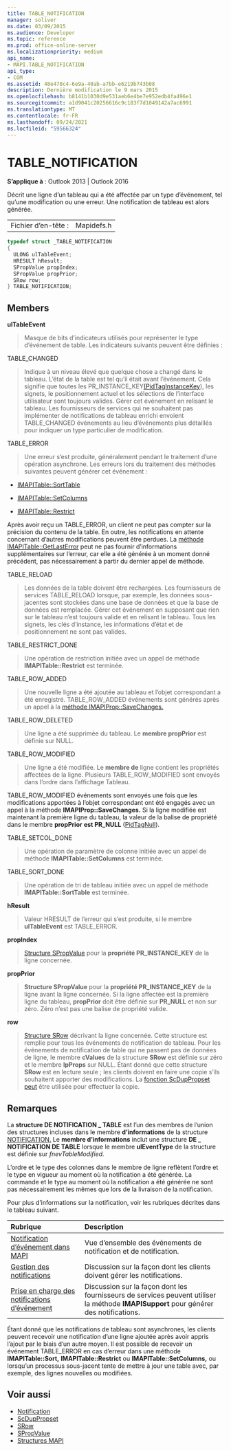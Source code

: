 ```yaml
---
title: TABLE_NOTIFICATION
manager: soliver
ms.date: 03/09/2015
ms.audience: Developer
ms.topic: reference
ms.prod: office-online-server
ms.localizationpriority: medium
api_name:
- MAPI.TABLE_NOTIFICATION
api_type:
- COM
ms.assetid: 48e478c4-6e9a-40ab-a7bb-e6219b743b08
description: Dernière modification le 9 mars 2015
ms.openlocfilehash: b8141b1030d9e531aeb6e4be7e952edb4fa496e1
ms.sourcegitcommit: a1d9041c20256616c9c183f7d1049142a7ac6991
ms.translationtype: MT
ms.contentlocale: fr-FR
ms.lasthandoff: 09/24/2021
ms.locfileid: "59566324"
---
```

# <a name="table_notification"></a>TABLE_NOTIFICATION

**S’applique à** : Outlook 2013 | Outlook 2016 
  
Décrit une ligne d’un tableau qui a été affectée par un type d’événement, tel qu’une modification ou une erreur. Une notification de tableau est alors générée. 
  
|||
|:-----|:-----|
|Fichier d’en-tête :  <br/> |Mapidefs.h  <br/> |
   
```cpp
typedef struct _TABLE_NOTIFICATION
{
  ULONG ulTableEvent;
  HRESULT hResult;
  SPropValue propIndex;
  SPropValue propPrior;
  SRow row;
} TABLE_NOTIFICATION;

```

## <a name="members"></a>Members

**ulTableEvent**
  
> Masque de bits d’indicateurs utilisés pour représenter le type d’événement de table. Les indicateurs suivants peuvent être définies :
    
TABLE_CHANGED 
  
> Indique à un niveau élevé que quelque chose a changé dans le tableau. L’état de la table est tel qu’il était avant l’événement. Cela signifie  que toutes les PR_INSTANCE_KEY[(PidTagInstanceKey](pidtaginstancekey-canonical-property.md)), les signets, le positionnement actuel et les sélections de l’interface utilisateur sont toujours valides. Gérer cet événement en relisant le tableau. Les fournisseurs de services qui ne souhaitent pas implémenter de notifications de tableau enrichi envoient TABLE_CHANGED événements au lieu d’événements plus détaillés pour indiquer un type particulier de modification. 
    
TABLE_ERROR 
  
> Une erreur s’est produite, généralement pendant le traitement d’une opération asynchrone. Les erreurs lors du traitement des méthodes suivantes peuvent générer cet événement : 
    
   - [IMAPITable::SortTable](imapitable-sorttable.md)
    
   - [IMAPITable::SetColumns](imapitable-setcolumns.md)
    
   - [IMAPITable::Restrict](imapitable-restrict.md)
    
   Après avoir reçu un TABLE_ERROR, un client ne peut pas compter sur la précision du contenu de la table. En outre, les notifications en attente concernant d’autres modifications peuvent être perdues. La [méthode IMAPITable::GetLastError](imapitable-getlasterror.md) peut ne pas fournir d’informations supplémentaires sur l’erreur, car elle a été générée à un moment donné précédent, pas nécessairement à partir du dernier appel de méthode. 
    
TABLE_RELOAD 
  
> Les données de la table doivent être rechargées. Les fournisseurs de services TABLE_RELOAD lorsque, par exemple, les données sous-jacentes sont stockées dans une base de données et que la base de données est remplacée. Gérer cet événement en supposant que rien sur le tableau n’est toujours valide et en relisant le tableau. Tous les signets, les clés d’instance, les informations d’état et de positionnement ne sont pas valides.
    
TABLE_RESTRICT_DONE 
  
> Une opération de restriction initiée avec un appel de méthode **IMAPITable::Restrict** est terminée. 
    
TABLE_ROW_ADDED 
  
> Une nouvelle ligne a été ajoutée au tableau et l’objet correspondant a été enregistré. TABLE_ROW_ADDED événements sont générés après un appel à la [méthode IMAPIProp::SaveChanges.](imapiprop-savechanges.md) 
    
TABLE_ROW_DELETED 
  
> Une ligne a été supprimée du tableau. Le **membre propPrior** est définie sur NULL. 
    
TABLE_ROW_MODIFIED 
  
> Une ligne a été modifiée. Le **membre de** ligne contient les propriétés affectées de la ligne. Plusieurs TABLE_ROW_MODIFIED sont envoyés dans l’ordre dans l’affichage Tableau. 
    
  TABLE_ROW_MODIFIED événements sont envoyés une fois que les modifications apportées à l’objet correspondant ont été engagés avec un appel à la méthode **IMAPIProp::SaveChanges.** Si la ligne modifiée est maintenant la première ligne du tableau, la valeur de la balise de propriété dans le membre **propPrior** **est PR_NULL** ([PidTagNull](pidtagnull-canonical-property.md)).
    
TABLE_SETCOL_DONE 
  
> Une opération de paramètre de colonne initiée avec un appel de méthode **IMAPITable::SetColumns** est terminée. 
    
TABLE_SORT_DONE 
  
> Une opération de tri de tableau initiée avec un appel de méthode **IMAPITable::SortTable** est terminée. 
    
**hResult**
  
> Valeur HRESULT de l’erreur qui s’est produite, si le membre **ulTableEvent** est TABLE_ERROR. 
    
**propIndex**
  
> [Structure SPropValue](spropvalue.md) pour la **propriété PR_INSTANCE_KEY** de la ligne concernée. 
    
**propPrior**
  
> **Structure SPropValue** pour la **propriété PR_INSTANCE_KEY** de la ligne avant la ligne concernée. Si la ligne affectée est la première ligne du tableau, **propPrior** doit être définie sur **PR_NULL** et non sur zéro. Zéro n’est pas une balise de propriété valide. 
    
**row**
  
> [Structure SRow](srow.md) décrivant la ligne concernée. Cette structure est remplie pour tous les événements de notification de tableau. Pour les événements de notification de table qui ne passent pas de données de ligne, le membre **cValues** de la structure **SRow** est définie sur zéro et le membre **lpProps** sur NULL. Étant donné que cette structure **SRow** est en lecture seule ; les clients doivent en faire une copie s’ils souhaitent apporter des modifications. La [fonction ScDupPropset peut](scduppropset.md) être utilisée pour effectuer la copie. 
    
## <a name="remarks"></a>Remarques

La **structure DE NOTIFICATION \_ TABLE** est l’un des membres de l’union des structures incluses dans le membre **d’informations** de la structure [NOTIFICATION.](notification.md) Le **membre d’informations** inclut une structure **DE \_ NOTIFICATION DE TABLE** lorsque le membre **ulEventType** de la structure est définie sur  _fnevTableModified_.
  
L’ordre et le type des colonnes dans le membre de ligne reflètent l’ordre et le type en vigueur au moment où la notification a été générée. La commande et le type au moment où la notification a été générée ne sont pas nécessairement les mêmes que lors de la livraison de la notification. 
  
Pour plus d’informations sur la notification, voir les rubriques décrites dans le tableau suivant.
  
|**Rubrique**|**Description**|
|:-----|:-----|
|[Notification d’événement dans MAPI](event-notification-in-mapi.md) <br/> |Vue d’ensemble des événements de notification et de notification.  <br/> |
|[Gestion des notifications](handling-notifications.md) <br/> |Discussion sur la façon dont les clients doivent gérer les notifications.  <br/> |
|[Prise en charge des notifications d’événement](supporting-event-notification.md) <br/> |Discussion sur la façon dont les fournisseurs de services peuvent utiliser la méthode **IMAPISupport** pour générer des notifications.  <br/> |
   
Étant donné que les notifications de tableau sont asynchrones, les clients peuvent recevoir une notification d’une ligne ajoutée après avoir appris l’ajout par le biais d’un autre moyen. Il est possible de recevoir un événement TABLE_ERROR en cas d’erreur dans une méthode **IMAPITable::Sort,** **IMAPITable::Restrict** ou **IMAPITable::SetColumns,** ou lorsqu’un processus sous-jacent tente de mettre à jour une table avec, par exemple, des lignes nouvelles ou modifiées. 
  
## <a name="see-also"></a>Voir aussi

- [Notification](notification.md) 
- [ScDupPropset](scduppropset.md)
- [SRow](srow.md)
- [SPropValue](spropvalue.md)
- [Structures MAPI](mapi-structures.md)


